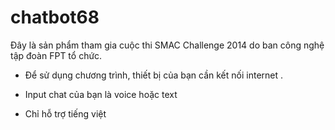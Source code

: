 chatbot68
=========

Đây là sản phẩm tham gia cuộc thi SMAC Challenge 2014 do ban công nghệ tập đoàn FPT tổ chức.


+ Để sử dụng chương trình, thiết bị của bạn cần kết nối internet  .

+ Input chat của bạn là voice hoặc text

+ Chỉ hỗ trợ tiếng việt
